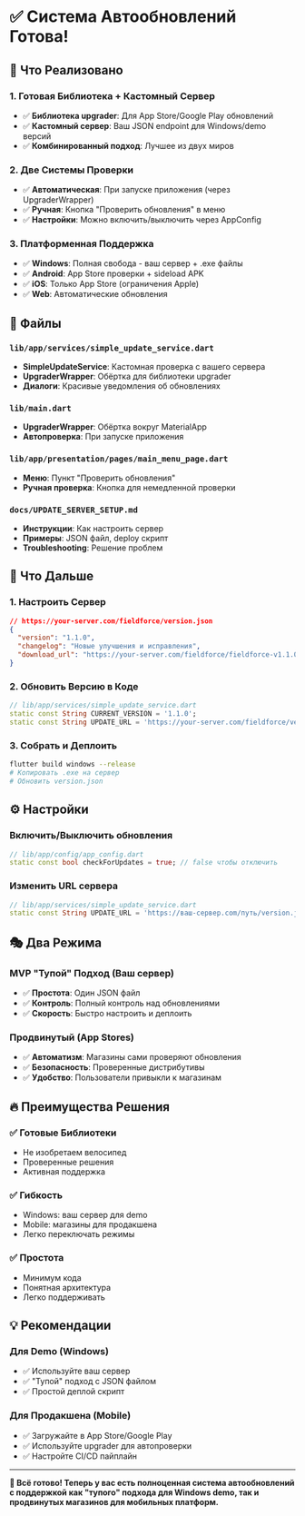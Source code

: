 # ✅ Система Автообновлений Готова!

## 🎯 Что Реализовано

### 1. **Готовая Библиотека + Кастомный Сервер**
- ✅ **Библиотека upgrader**: Для App Store/Google Play обновлений
- ✅ **Кастомный сервер**: Ваш JSON endpoint для Windows/demo версий
- ✅ **Комбинированный подход**: Лучшее из двух миров

### 2. **Две Системы Проверки**
- ✅ **Автоматическая**: При запуске приложения (через UpgraderWrapper)
- ✅ **Ручная**: Кнопка "Проверить обновления" в меню
- ✅ **Настройки**: Можно включить/выключить через AppConfig

### 3. **Платформенная Поддержка**
- ✅ **Windows**: Полная свобода - ваш сервер + .exe файлы
- ✅ **Android**: App Store проверки + sideload APK
- ✅ **iOS**: Только App Store (ограничения Apple)
- ✅ **Web**: Автоматические обновления

## 📁 Файлы

### `lib/app/services/simple_update_service.dart`
- **SimpleUpdateService**: Кастомная проверка с вашего сервера
- **UpgraderWrapper**: Обёртка для библиотеки upgrader
- **Диалоги**: Красивые уведомления об обновлениях

### `lib/main.dart`
- **UpgraderWrapper**: Обёртка вокруг MaterialApp
- **Автопроверка**: При запуске приложения

### `lib/app/presentation/pages/main_menu_page.dart`
- **Меню**: Пункт "Проверить обновления"
- **Ручная проверка**: Кнопка для немедленной проверки

### `docs/UPDATE_SERVER_SETUP.md`
- **Инструкции**: Как настроить сервер
- **Примеры**: JSON файл, deploy скрипт
- **Troubleshooting**: Решение проблем

## 🚀 Что Дальше

### 1. **Настроить Сервер**
```json
// https://your-server.com/fieldforce/version.json
{
  "version": "1.1.0",
  "changelog": "Новые улучшения и исправления",
  "download_url": "https://your-server.com/fieldforce/fieldforce-v1.1.0.exe"
}
```

### 2. **Обновить Версию в Коде**
```dart
// lib/app/services/simple_update_service.dart
static const String CURRENT_VERSION = '1.1.0';
static const String UPDATE_URL = 'https://your-server.com/fieldforce/version.json';
```

### 3. **Собрать и Деплоить**
```bash
flutter build windows --release
# Копировать .exe на сервер
# Обновить version.json
```

## ⚙️ Настройки

### Включить/Выключить обновления
```dart
// lib/app/config/app_config.dart
static const bool checkForUpdates = true; // false чтобы отключить
```

### Изменить URL сервера
```dart
// lib/app/services/simple_update_service.dart
static const String UPDATE_URL = 'https://ваш-сервер.com/путь/version.json';
```

## 🎭 Два Режима

### MVP "Тупой" Подход (Ваш сервер)
- ✅ **Простота**: Один JSON файл
- ✅ **Контроль**: Полный контроль над обновлениями  
- ✅ **Скорость**: Быстро настроить и деплоить

### Продвинутый (App Stores)
- ✅ **Автоматизм**: Магазины сами проверяют обновления
- ✅ **Безопасность**: Проверенные дистрибутивы
- ✅ **Удобство**: Пользователи привыкли к магазинам

## 🔥 Преимущества Решения

### ✅ **Готовые Библиотеки**
- Не изобретаем велосипед
- Проверенные решения
- Активная поддержка

### ✅ **Гибкость**
- Windows: ваш сервер для demo
- Mobile: магазины для продакшена
- Легко переключать режимы

### ✅ **Простота**
- Минимум кода
- Понятная архитектура
- Легко поддерживать

## 💡 Рекомендации

### Для Demo (Windows)
- ✅ Используйте ваш сервер
- ✅ "Тупой" подход с JSON файлом
- ✅ Простой деплой скрипт

### Для Продакшена (Mobile)
- ✅ Загружайте в App Store/Google Play
- ✅ Используйте upgrader для автопроверки
- ✅ Настройте CI/CD пайплайн

---

**🎉 Всё готово! Теперь у вас есть полноценная система автообновлений с поддержкой как "тупого" подхода для Windows demo, так и продвинутых магазинов для мобильных платформ.**
